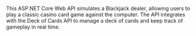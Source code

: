 This ASP.NET Core Web API simulates a Blackjack dealer, 
allowing users to play a classic casino card game against the computer. 
The API integrates with the Deck of Cards API to manage a deck of cards and keep track of gameplay in real time.
